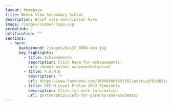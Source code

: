 ```yaml
---
layout: homepage
title: Bedok View Secondary School
description: Brief site description here
image: /images/isomer-logo.svg
permalink: /
notification: ""
sections:
  - hero:
      background: /images/bvs22_0204-min.jpg
      key_highlights:
        - title: Achievements
          description: Click here for achievements!
          url: /about-us/our-achievements/cca/
        - title: F.A.M.E
          description: ""
          url: https://www.facebook.com/100064069451562/posts/pfbid02zKYDkdAHMz4d1HDBZ415Doup71r5uX3wyGs7TLUUqzq82ovue8YdUrkVXa3NjudQl
        - title: GCE N Level Prelim 2023 Timetable
          description: Click for more information
          url: partnerships/info-for-parents-and-students/
---
```

